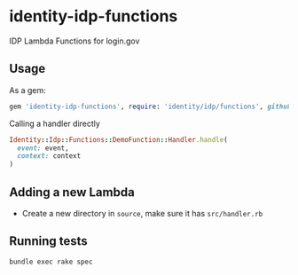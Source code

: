 # identity-idp-functions
IDP Lambda Functions for login.gov

## Usage

As a gem:

```ruby
gem 'identity-idp-functions', require: 'identity/idp/functions', github: '18f/identity-idp-functions'
```

Calling a handler directly

```ruby
Identity::Idp::Functions::DemoFunction::Handler.handle(
  event: event,
  context: context
)
```

## Adding a new Lambda

- Create a new directory in `source`, make sure it has `src/handler.rb`

## Running tests

```
bundle exec rake spec
```
